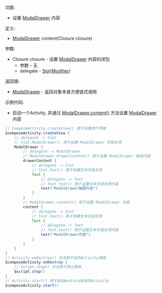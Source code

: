 功能:

+ 设置 [ModalDrawer](/API/UI/Compose/Widget/ModalDrawer/README.md)  内容

定义:

+ [ModalDrawer](/API/UI/Compose/Widget/ModalDrawer/README.md)  content(Closure closure)

参数:

+ Closure closure - 设置 [ModalDrawer](/API/UI/Compose/Widget/ModalDrawer/README.md)  内容的闭包
    + 参数 - 无
    + delegate -
      [Slot](/API/UI/Compose/Slot/Slot/README.md)([Modifier](/API/UI/Compose/Modifier/Modifier/README.md))

返回值:

+ [ModalDrawer](/API/UI/Compose/Widget/ModalDrawer/README.md)  - 返回对象本身方便链式调用

示例代码:

+ 启动一个Activity, 并通过 [ModalDrawer.content()](/API/UI/Compose/Widget/ModalDrawer/README.md?id=content)
  方法设置 [ModalDrawer](/API/UI/Compose/Widget/ModalDrawer/README.md)  内容

```groovy
// ComposeActivity.createView() 用于创建用户界面
$composeActivity.createView {
    // delegate -> Slot
    // Slot.ModalDrawer() 用于创建 ModalDrawer 可组合项
    ModalDrawer {
        // delegate -> ModalDrawer
        // ModalDrawer.drawerContent() 用于设置 ModalDrawer 抽屉内容
        drawerContent {
            // delegate -> Slot
            // Slot.Text() 用于创建文本可组合项
            Text {
                // delegate -> Text
                // Text.text() 用于设置文本可组合项内容
                text("ModalDrawer抽屉内容")
            }
        }
        // ModalDrawer.content() 用于设置 ModalDrawer 内容
        content {
            // delegate -> Slot
            // Slot.Text() 用于创建文本可组合项
            Text {
                // delegate -> Text
                // Text.text() 用于设置文本可组合项内容
                text("ModalDrawer内容")
            }
        }
    }
}
// Activity.onDestroy() 方法用于监听Activity销毁
$composeActivity.onDestroy {
    // Script.stop() 方法用于停止脚本
    $script.stop()
}
// Activity.start() 用于启动Android系统的Activity
$composeActivity.start()
```